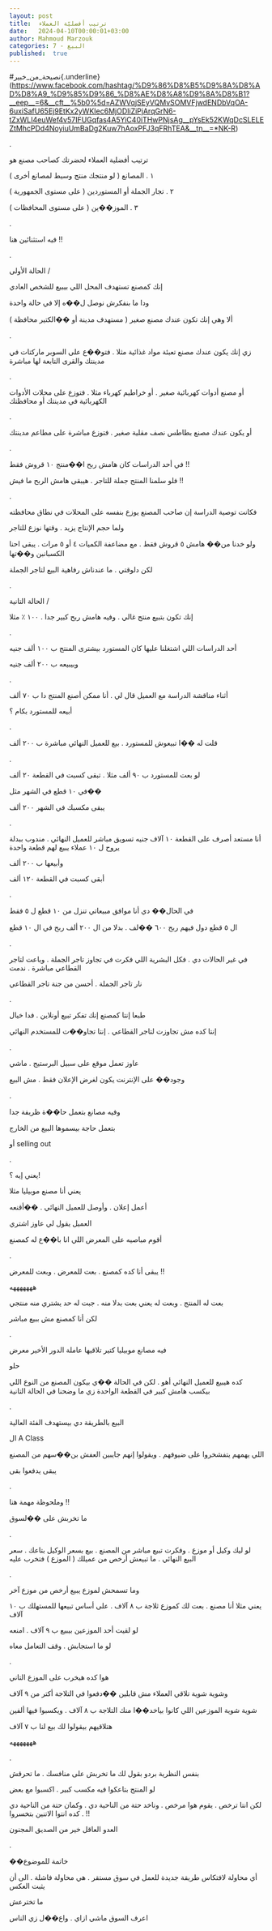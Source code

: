 ```yaml
---
layout: post
title:  ترتيب أفضليّة العملاء
date:   2024-04-10T00:00:01+03:00
author: Mahmoud Marzouk
categories: 7 - البيع
published:  true
---
```

\#نصيحة_من_خبير{.underline}(https://www.facebook.com/hashtag/%D9%86%D8%B5%D9%8A%D8%AD%D8%A9_%D9%85%D9%86_%D8%AE%D8%A8%D9%8A%D8%B1?__eep__=6&__cft__%5b0%5d=AZWVqjSEyVQMvSOMVFjwdENDbVqOA-6uxiSafU65Ej9EtKx2yWKIec6MjODIiZiPjArqGrN6-tZxWLI4euWef4v57IFUGqfas4A5YiC40iTHwPNjsAg__pYsEk52KWqDcSLELEZtMhcPDd4NoyiuUmBaDg2Kuw7hAoxPFJ3qFRhTEA&__tn__=*NK-R)

.

ترتيب أفضلية العملاء لحضرتك كصاحب مصنع هو

١ . المصانع ( لو منتجك منتج وسيط لمصانع أخرى )

٢ . تجار الجملة أو المستوردين ( على مستوى
الجمهورية )

٣ . الموز��ين ( على مستوى المحافظات )

.

فيه استثنائين هنا !!

.

الحالة الأولى /

إنك كمصنع تستهدف المحل اللي بيبيع للشخص العادي

ودا ما بنفكرش نوصل ل��ه إلا في حالة واحدة

ألا وهي إنك تكون عندك مصنع صغير ( مستهدف مدينة أو ��الكتير
محافظة )

.

زي إنك يكون عندك مصنع تعبئة مواد غذائية مثلا . فتو��ع على السوبر ماركتات
في مدينتك والقرى التابعة لها مباشرة

.

أو مصنع أدوات كهربائية صغير . أو خراطيم كهرباء مثلا . فتوزع على محلات
الأدوات الكهربائية في مدينتك أو محافظتك

.

أو يكون عندك مصنع بطاطس نصف مقلية صغير . فتوزع مباشرة على مطاعم
مدينتك

.

في أحد الدراسات كان هامش ربح ا��منتج ١٠ قروش فقط !!

فلو سلمنا المنتج جملة للتاجر . هيبقى هامش الربح ما فيش !!

.

فكانت توصية الدراسة إن صاحب المصنع يوزع بنفسه على المحلات في نطاق
محافظته

ولما حجم الإنتاج يزيد . وقتها نوزع للتاجر

ولو خدنا من�� هامش ٥ قروش فقط . مع مضاعفة الكميات ٤ أو ٥ مرات . يبقى
احنا الكسبانبن و��تها

لكن دلوقتي . ما عندناش رفاهية البيع لتاجر الجملة

.

الحالة التانية /

إنك تكون بتبيع منتج غالي . وفيه هامش ربح كبير جدا . ١٠٠ ٪
مثلا

.

أحد الدراسات اللي اشتغلنا عليها كان المستورد بيشترى المنتج ب ١٠٠ ألف
جنيه

وبيبيعه ب ٢٠٠ ألف جنيه

.

أثناء مناقشة الدراسة مع العميل قال لي . أنا ممكن أصنع المنتج دا ب ٧٠
ألف

أبيعه للمستورد بكام ؟

.

قلت له ��ا تبيعوش للمستورد . بيع للعميل النهائي مباشرة ب ٢٠٠
ألف

.

لو بعت للمستورد ب ٩٠ ألف مثلا . تبقى كسبت في القطعة ٢٠ ألف

في ١٠ قطع في الشهر مثل��

يبقى مكسبك في الشهر ٢٠٠ ألف

.

أنا مستعد أصرف على القطعة ١٠ آلاف جنيه تسويق مباشر للعميل النهائي .
مندوب ببدلة يروح ل ١٠ عملاء يبيع لهم قطعة واحدة

وأبيعها ب ٢٠٠ ألف

أبقى كسبت في القطعة ١٢٠ ألف

.

في الحال�� دي أنا موافق مبيعاتي تنزل من ١٠ قطع ل ٥ فقط

ال ٥ قطع دول فيهم ربح ٦٠٠ ��لف . بدلا من ال ٢٠٠ ألف ربح في ال ١٠
قطع

.

في غير الحالات دي . فكل البشرية اللي فكرت في تجاوز تاجر الجملة . وباعت
لتاجر القطاعي مباشرة . ندمت

نار تاجر الجملة . أحسن من جنة تاجر القطاعي

.

طبعا إنتا كمصنع إنك تفكر تبيع أونلاين . فدا خيال

إنتا كده مش تجاوزت لتاجر القطاعي . إنتا تجاو��ت للمستخدم
النهائي

.

عاوز تعمل موقع على سبيل البرستيج . ماشي

وجود�� على الإنترنت يكون لغرض الإعلان فقط . مش البيع

.

وفيه مصانع بتعمل حا��ة ظريفة جدا

بتعمل حاجة بيسموها البيع من الخارج

أو selling out

.

يعني إيه ؟!

يعني أنا مصنع موبيليا مثلا

أعمل إعلان . وأوصل للعميل النهائي . ��أقنعه

العميل يقول لي عاوز اشتري

أقوم مباصيه على المعرض اللي انا با��ع له كمصنع

.

يبقى أنا كده كمصنع . بعت للمعرض . وبعت للمعرض !!

هههههههه

بعت له المنتج . وبعت له يعني بعت بدلا منه . جبت له حد يشتري منه
منتجي

لكن أنا كمصنع مش ببيع مباشر

.

فيه مصانع موبيليا كتير تلاقيها عاملة الدور الأخير معرض

حلو

كده هيبيع للعميل النهائي أهو . لكن في الحالة ��ي بيكون المصنع من النوع
اللي بيكسب هامش كبير في القطعة الواحدة زي ما وضحنا في الحالة
التانية

.

البيع بالطريقة دي بيستهدف الفئة العالية

ال A Class

اللي يهمهم يتفشخروا على ضيوفهم . ويقولوا إنهم جايبين العفش بن��سهم من
المصنع

يبقى يدفعوا بقى

.

وملحوظة مهمة هنا !!

ما تخربش على ��لسوق

.

لو ليك وكيل أو موزع . وفكرت تبيع مباشر من المصنع . بيع بسعر الوكيل
بتاعك . سعر البيع النهائي . ما تبيعش أرخص من عميلك ( الموزع ) فتخرب
عليه

.

وما تسمحش لموزع يبيع أرخص من موزع آخر

يعني مثلا أنا مصنع . بعت لك كموزع ثلاجة ب ٨ آلاف . على أساس تبيعها
للمستهلك ب ١٠ آلاف

لو لقيت أحد الموزعين بيبيع ب ٩ آلاف . امنعه

لو ما استجابش . وقف التعامل معاه

.

هوا كده هيخرب على الموزع التاني

وشوية شوية تلاقي العملاء مش قابلين ��دفعوا في التلاجة أكتر من ٩
آلاف

شوية شوية الموزعين اللي كانوا بياخد��ا منك التلاجة ب ٨ آلاف . ويكسبوا
فيها ألفين

هتلاقيهم بيقولوا لك بيع لنا ب ٧ آلاف

هههههههه

.

بنفس النظرية بردو بقول لك ما تخربش على منافسك . ما تحرقش

لو المنتج بتاعكوا فيه مكسب كبير . اكسبوا مع بعض

لكن انتا ترخص . يقوم هوا مرخص . وناخد حتة من الناحية دي . وكمان حتة من
الناحية دي . كده انتوا الاتنين بتخسروا !!

العدو العاقل خير من الصديق المجنون

.

��خاتمة للموضوع

أي محاولة لافتكاس طريقة جديدة للعمل في سوق مستقر . هي محاولة فاشلة .
الى أن يثبت العكس

ما تخترعش

اعرف السوق ماشي ازاي . واع��ل زي الناس
